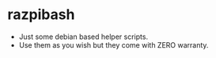 # razpibash

* Just some debian based helper scripts.
* Use them as you wish but they come with ZERO warranty.

